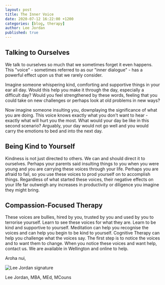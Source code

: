 ```yaml
---
layout: post
title: The Inner Voice
date: 2020-07-12 16:22:00 +1200
categories: [blog, therapy]
author: Lee Jordan
published: true
---
```


<h2>Talking to Ourselves</h2>

<p>We talk to ourselves so much that we sometimes forget it even happens. This "voice" - sometimes referred to as our "inner dialogue" - has a powerful effect upon us that we rarely consider.</p> 

<p>Imagine someone whispering kind, comforting and supportive things in your ear all day. Would this help you make it through the day, especially a difficult day? Would you feel strengthened by these words, feeling that you could take on new challenges or perhaps look at old problems in new ways?</p>

<p>Now imagine someone insulting you, downplaying the significance of what you are doing. This voice knows exactly what you don't want to hear - exactly what will hurt you the most. What would your day be like in this second scenario? Arguably, your day would not go well and you would carry the emotions to bed and into the next day.</p>

<h2>Being Kind to Yourself</h2>

<p>Kindness is not just directed to others. We can and should direct it to ourselves. Perhaps your parents said insulting things to you when you were young and you are carrying these voices through your life. Perhaps you are afraid to fail, so you use these voices to prod yourself on to accomplish things. Regardless of what started these voices, their negative effects on your life far outweigh any increases in productivity or diligence you imagine they might bring.</p>

<h2>Compassion-Focused Therapy</h2>

<p>These voices are bullies, hired by you, trusted by you and used by you to terrorise yourself. Learn to see these voices for what they are. Learn to be kind and supportive to yourself. Meditation can help you recognise the voices and can help you begin to be kind to yourself. Cognitive Therapy can help you challenge what the voices say. The first step is to notice the voices and to want them to change. When you notice these voices and want help, contact us. We are available in Wellington and online to help.</p>

<p>Aroha nui,</p>

<img src="https://therapyaroha.co.nz/public/assets/images/lee-jordan.png" alt="Lee Jordan signature">

Lee Jordan, MBA, MEd, MCouns

